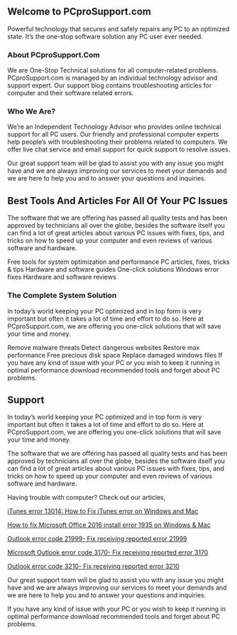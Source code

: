## Welcome to PCproSupport.com

Powerful technology that secures and safely repairs any PC to an optimized state. It’s the one-stop software solution any PC user ever needed.
### About PCproSupport.Com

We are One-Stop Technical solutions for all computer-related problems. PCproSupport.com is managed by an individual technology advisor and support expert. Our support blog contains troubleshooting articles for computer and their software related errors.

### Who We Are?
We’re an Independent Technology Advisor who provides online technical support for all PC users. Our friendly and professional computer experts help people’s with troubleshooting their problems related to computers. We offer live chat service and email support for quick support to resolve issues.

Our great support team will be glad to assist you with any issue you might have and we are always improving our services to meet your demands and we are here to help you and to answer your questions and inquiries.

## Best Tools And Articles For All Of Your PC Issues
The software that we are offering has passed all quality tests and has been approved by technicians all over the globe, besides the software itself you can find a lot of great articles about various PC issues with fixes, tips, and tricks on how to speed up your computer and even reviews of various software and hardware.

Free tools for system optimization and performance
PC articles, fixes, tricks & tips
Hardware and software guides
One-click solutions
Windows error fixes
Hardware and software reviews

### The Complete System Solution
In today’s world keeping your PC optimized and in top form is very important but often it takes a lot of time and effort to do so. Here at PCproSupport.com, we are offering you one-click solutions that will save your time and money.

Remove malware threats
Detect dangerous websites
Restore max performance
Free precious disk space
Replace damaged windows files
If you have any kind of issue with your PC or you wish to keep it running in optimal performance download recommended tools and forget about PC problems.

## Support
In today’s world keeping your PC optimized and in top form is very important but often it takes a lot of time and effort to do so. Here at PCproSupport.com, we are offering you one-click solutions that will save your time and money.

The software that we are offering has passed all quality tests and has been approved by technicians all over the globe, besides the software itself you can find a lot of great articles about various PC issues with fixes, tips, and tricks on how to speed up your computer and even reviews of various software and hardware.

Having trouble with computer? Check out our articles,

[iTunes error 13014: How to Fix iTunes error on Windows and Mac](https://pcprosupport.com/itunes-error-13014-how-to-fix-itunes-error-on-windows-and-mac/)

[How to fix Microsoft Office 2016 install error 1935 on Windows & Mac](https://pcprosupport.com/how-to-fix-microsoft-office-2016-install-error-1935-on-windows-mac/)

[Outlook error code 21999- Fix receiving reported error 21999](https://pcprosupport.com/outlook-error-code-21999-fix-receiving-reported-error-21999/)

[Microsoft Outlook error code 3170- Fix receiving reported error 3170](https://pcprosupport.com/outlook-error-code-3170-fix-receiving-reported-error-3170/)

[Outlook error code 3210- Fix receiving reported error 3210](https://pcprosupport.com/outlook-error-code-3210-fix-receiving-reported-error-3210/)

Our great support team will be glad to assist you with any issue you might have and we are always improving our services to meet your demands and we are here to help you and to answer your questions and inquiries.

If you have any kind of issue with your PC or you wish to keep it running in optimal performance download recommended tools and forget about PC problems.
